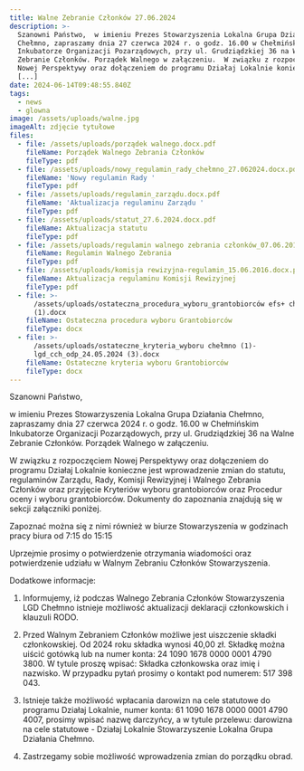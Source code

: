 ```yaml
---
title: Walne Zebranie Członków 27.06.2024
description: >-
  Szanowni Państwo,  w imieniu Prezes Stowarzyszenia Lokalna Grupa Działania
  Chełmno, zapraszamy dnia 27 czerwca 2024 r. o godz. 16.00 w Chełmińskim
  Inkubatorze Organizacji Pozarządowych, przy ul. Grudziądzkiej 36 na Walne
  Zebranie Członków. Porządek Walnego w załączeniu.  W związku z rozpoczęciem
  Nowej Perspektywy oraz dołączeniem do programu Działaj Lokalnie konieczne
  [...]
date: 2024-06-14T09:48:55.840Z
tags:
  - news
  - glowna
image: /assets/uploads/walne.jpg
imageAlt: zdjęcie tytułowe
files:
  - file: /assets/uploads/porządek walnego.docx.pdf
    fileName: Porządek Walnego Zebrania Członków
    fileType: pdf
  - file: /assets/uploads/nowy_regulamin_rady_chełmno_27.062024.docx.pdf
    fileName: 'Nowy regulamin Rady '
    fileType: pdf
  - file: /assets/uploads/regulamin_zarządu.docx.pdf
    fileName: 'Aktualizacja regulaminu Zarządu '
    fileType: pdf
  - file: /assets/uploads/statut_27.6.2024.docx.pdf
    fileName: Aktualizacja statutu
    fileType: pdf
  - file: /assets/uploads/regulamin walnego zebrania członków_07.06.2016.docx.pdf
    fileName: Regulamin Walnego Zebrania
    fileType: pdf
  - file: /assets/uploads/komisja rewizyjna-regulamin_15.06.2016.docx.pdf
    fileName: Aktualizacja regulaminu Komisji Rewizyjnej
    fileType: pdf
  - file: >-
      /assets/uploads/ostateczna_procedura_wyboru_grantobiorców efs+ chełmno
      (1).docx
    fileName: Ostateczna procedura wyboru Grantobiorców
    fileType: docx
  - file: >-
      /assets/uploads/ostateczne_kryteria_wyboru chełmno (1)-
      lgd_cch_odp_24.05.2024 (3).docx
    fileName: Ostateczne kryteria wyboru Grantobiorców
    fileType: docx
---
```

Szanowni Państwo,

w imieniu Prezes Stowarzyszenia Lokalna Grupa Działania Chełmno, zapraszamy dnia 27 czerwca 2024 r. o godz. 16.00 w Chełmińskim Inkubatorze Organizacji Pozarządowych, przy ul. Grudziądzkiej 36 na Walne Zebranie Członków. Porządek Walnego w załączeniu.

W związku z rozpoczęciem Nowej Perspektywy oraz dołączeniem do programu Działaj Lokalnie konieczne jest wprowadzenie zmian do statutu, regulaminów Zarządu, Rady, Komisji Rewizyjnej i Walnego Zebrania Członków oraz przyjęcie Kryteriów wyboru grantobiorców oraz Procedur oceny i wyboru grantobiorców. Dokumenty do zapoznania znajdują się w sekcji załączniki poniżej.



Zapoznać można się z nimi również w biurze Stowarzyszenia w godzinach pracy biura od 7:15 do 15:15



Uprzejmie prosimy o potwierdzenie otrzymania wiadomości oraz potwierdzenie udziału w Walnym Zebraniu Członków Stowarzyszenia.



Dodatkowe informacje: 

1. Informujemy, iż podczas Walnego Zebrania Członków Stowarzyszenia LGD Chełmno istnieje możliwość aktualizacji deklaracji członkowskich i klauzuli RODO.

2. Przed Walnym Zebraniem Członków możliwe jest uiszczenie składki członkowskiej. Od 2024 roku składka wynosi 40,00 zł. Składkę można uiścić gotówką lub na numer konta: 24 1090 1678 0000 0001 4790 3800. W tytule proszę wpisać: Składka członkowska oraz imię i nazwisko. W przypadku pytań prosimy o kontakt pod numerem: 517 398 043.

3. Istnieje także możliwość wpłacania darowizn na cele statutowe do programu Działaj Lokalnie, numer konta: 61 1090 1678 0000 0001 4790 4007, prosimy wpisać nazwę darczyńcy, a w tytule przelewu: darowizna na cele statutowe - Działaj Lokalnie Stowarzyszenie Lokalna Grupa Działania Chełmno.

3. Zastrzegamy sobie możliwość wprowadzenia zmian do porządku obrad.
